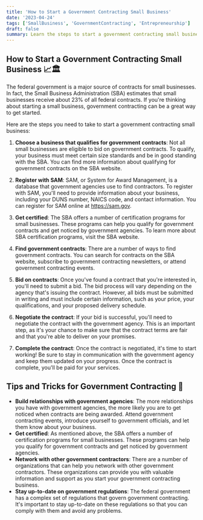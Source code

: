 ```yaml
---
title: 'How to Start a Government Contracting Small Business'
date: '2023-04-24'
tags: ['SmallBusiness', 'GovernmentContracting', 'Entrepreneurship']
draft: false
summary: Learn the steps to start a government contracting small business and secure federal contracts to grow your venture. 📈🏛️
---
```


## How to Start a Government Contracting Small Business 📈🏛️

The federal government is a major source of contracts for small businesses. In fact, the Small Business Administration (SBA) estimates that small businesses receive about 23% of all federal contracts. If you're thinking about starting a small business, government contracting can be a great way to get started.

Here are the steps you need to take to start a government contracting small business:

1. **Choose a business that qualifies for government contracts**: Not all small businesses are eligible to bid on government contracts. To qualify, your business must meet certain size standards and be in good standing with the SBA. You can find more information about qualifying for government contracts on the SBA website.

2. **Register with SAM**: SAM, or System for Award Management, is a database that government agencies use to find contractors. To register with SAM, you'll need to provide information about your business, including your DUNS number, NAICS code, and contact information. You can register for SAM online at <https://sam.gov>.

3. **Get certified**: The SBA offers a number of certification programs for small businesses. These programs can help you qualify for government contracts and get noticed by government agencies. To learn more about SBA certification programs, visit the SBA website.

4. **Find government contracts**: There are a number of ways to find government contracts. You can search for contracts on the SBA website, subscribe to government contracting newsletters, or attend government contracting events.

5. **Bid on contracts**: Once you've found a contract that you're interested in, you'll need to submit a bid. The bid process will vary depending on the agency that's issuing the contract. However, all bids must be submitted in writing and must include certain information, such as your price, your qualifications, and your proposed delivery schedule.

6. **Negotiate the contract**: If your bid is successful, you'll need to negotiate the contract with the government agency. This is an important step, as it's your chance to make sure that the contract terms are fair and that you're able to deliver on your promises.

7. **Complete the contract**: Once the contract is negotiated, it's time to start working! Be sure to stay in communication with the government agency and keep them updated on your progress. Once the contract is complete, you'll be paid for your services.

## Tips and Tricks for Government Contracting 🎯

- **Build relationships with government agencies**: The more relationships you have with government agencies, the more likely you are to get noticed when contracts are being awarded. Attend government contracting events, introduce yourself to government officials, and let them know about your business.
- **Get certified**: As mentioned above, the SBA offers a number of certification programs for small businesses. These programs can help you qualify for government contracts and get noticed by government agencies.
- **Network with other government contractors**: There are a number of organizations that can help you network with other government contractors. These organizations can provide you with valuable information and support as you start your government contracting business.
- **Stay up-to-date on government regulations**: The federal government has a complex set of regulations that govern government contracting. It's important to stay up-to-date on these regulations so that you can comply with them and avoid any problems.
